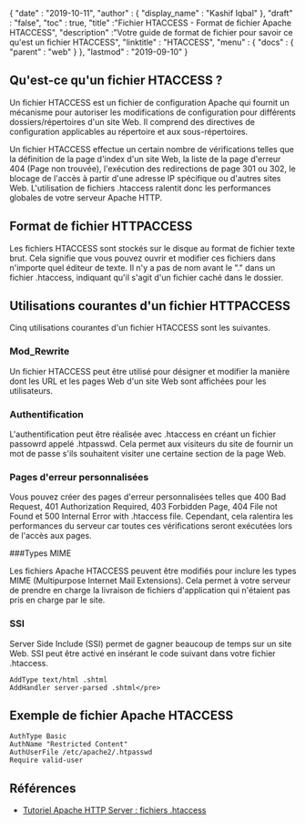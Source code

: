 {
  "date" : "2019-10-11",
  "author" : {
    "display_name" : "Kashif Iqbal"
},
  "draft" : "false",
  "toc" : true,
  "title" :"Fichier HTACCESS - Format de fichier Apache HTACCESS",
  "description" :"Votre guide de format de fichier pour savoir ce qu'est un fichier HTACCESS",
  "linktitle" : "HTACCESS",
  "menu" : {
    "docs" : {
      "parent" : "web"
}
},
  "lastmod" : "2019-09-10"
}

## Qu'est-ce qu'un fichier HTACCESS ?

Un fichier HTACCESS est un fichier de configuration Apache qui fournit un mécanisme pour autoriser les modifications de configuration pour différents dossiers/répertoires d'un site Web. Il comprend des directives de configuration applicables au répertoire et aux sous-répertoires.

Un fichier HTACCESS effectue un certain nombre de vérifications telles que la définition de la page d'index d'un site Web, la liste de la page d'erreur 404 (Page non trouvée), l'exécution des redirections de page 301 ou 302, le blocage de l'accès à partir d'une adresse IP spécifique ou d'autres sites Web. L'utilisation de fichiers .htaccess ralentit donc les performances globales de votre serveur Apache HTTP.

## Format de fichier HTTPACCESS

Les fichiers HTACCESS sont stockés sur le disque au format de fichier texte brut. Cela signifie que vous pouvez ouvrir et modifier ces fichiers dans n'importe quel éditeur de texte. Il n'y a pas de nom avant le "." dans un fichier .htaccess, indiquant qu'il s'agit d'un fichier caché dans le dossier.

## Utilisations courantes d'un fichier HTTPACCESS

Cinq utilisations courantes d'un fichier HTACCESS sont les suivantes.

### Mod_Rewrite

Un fichier HTACCESS peut être utilisé pour désigner et modifier la manière dont les URL et les pages Web d'un site Web sont affichées pour les utilisateurs.

### Authentification

L'authentification peut être réalisée avec .htaccess en créant un fichier passowrd appelé .htpasswd. Cela permet aux visiteurs du site de fournir un mot de passe s'ils souhaitent visiter une certaine section de la page Web.

### Pages d'erreur personnalisées

Vous pouvez créer des pages d'erreur personnalisées telles que 400 Bad Request, 401 Authorization Required, 403 Forbidden Page, 404 File not Found et 500 Internal Error with .htaccess file. Cependant, cela ralentira les performances du serveur car toutes ces vérifications seront exécutées lors de l'accès aux pages.

###Types MIME

Les fichiers Apache HTACCESS peuvent être modifiés pour inclure les types MIME (Multipurpose Internet Mail Extensions). Cela permet à votre serveur de prendre en charge la livraison de fichiers d'application qui n'étaient pas pris en charge par le site.

### SSI

Server Side Include (SSI) permet de gagner beaucoup de temps sur un site Web. SSI peut être activé en insérant le code suivant dans votre fichier .htaccess.

```
AddType text/html .shtml
AddHandler server-parsed .shtml</pre>
```

## Exemple de fichier Apache HTACCESS

```
AuthType Basic
AuthName "Restricted Content"
AuthUserFile /etc/apache2/.htpasswd
Require valid-user
```

## Références

* [Tutoriel Apache HTTP Server : fichiers .htaccess](https://httpd.apache.org/docs/current/howto/htaccess.html)


